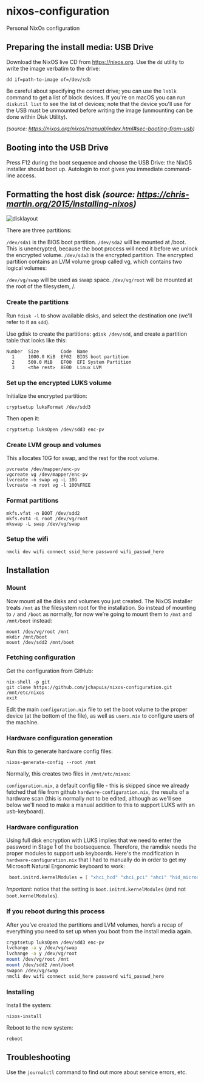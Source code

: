 # nixos-configuration
Personal NixOs configuration

## Preparing the install media: USB Drive
Download the NixOS live CD from https://nixos.org. Use the `dd` utility to write the image verbatim to the drive: 
``` 
dd if=path-to-image of=/dev/sdb
```
Be careful about specifying the correct drive; you can use the `lsblk` command to get a list of block devices. If you're on macOS you can run `diskutil list` to see the list of devices; note that the device you'll use for the USB must be unmounted before writing the image (unmounting can be done within Disk Utility).

*(source: https://nixos.org/nixos/manual/index.html#sec-booting-from-usb)*

## Booting into the USB Drive
Press F12 during the boot sequence and choose the USB Drive: the NixOS installer should boot up. Autologin to root gives you immediate command-line access.

## Formatting the host disk *(source: https://chris-martin.org/2015/installing-nixos)*

![disklayout](https://github.com/jchapuis/nixos-configuration/raw/master/disklayout.png)

There are three partitions:

`/dev/sda1` is the BIOS boot partition. 
`/dev/sda2` will be mounted at /boot. This is unencrypted, because the boot process will need it  before we unlock the encrypted volume.
`/dev/sda3` is the encrypted partition.
The encrypted partition contains an LVM volume group called vg, which contains two logical volumes:

`/dev/vg/swap` will be used as swap space.
`/dev/vg/root` will be mounted at the root of the filesystem, /.

### Create the partitions
Run `fdisk -l` to show available disks, and select the destination one (we'll refer to it as `sdd`).

Use gdisk to create the partitions: `gdisk /dev/sdd`, and create a partition table that looks like this:

```
Number  Size        Code  Name
  1     1000.0 KiB  EF02  BIOS boot partition
  2     500.0 MiB   EF00  EFI System Partition
  3     <the rest>  8E00  Linux LVM
```

### Set up the encrypted LUKS volume
Initialize the encrypted partition:

`cryptsetup luksFormat /dev/sdd3`

Then open it:

`cryptsetup luksOpen /dev/sdd3 enc-pv`

### Create LVM group and volumes
This allocates 10G for swap, and the rest for the root volume.

```
pvcreate /dev/mapper/enc-pv
vgcreate vg /dev/mapper/enc-pv
lvcreate -n swap vg -L 10G
lvcreate -n root vg -l 100%FREE
```

### Format partitions
```
mkfs.vfat -n BOOT /dev/sdd2
mkfs.ext4 -L root /dev/vg/root
mkswap -L swap /dev/vg/swap
```

### Setup the wifi

```
nmcli dev wifi connect ssid_here password wifi_passwd_here
```

## Installation
### Mount
Now mount all the disks and volumes you just created. The NixOS installer treats `/mnt` as the filesystem root for the installation. So instead of mounting to `/` and `/boot` as normally, for now we’re going to mount them to `/mnt` and `/mnt/boot` instead:

```
mount /dev/vg/root /mnt
mkdir /mnt/boot
mount /dev/sdd2 /mnt/boot
```

### Fetching configuration 

Get the configuration from GitHub:

```
nix-shell -p git 
git clone https://github.com/jchapuis/nixos-configuration.git /mnt/etc/nixos 
exit
```

Edit the main `configuration.nix` file to set the boot volume to the proper device (at the bottom of the file), as well as `users.nix` to configure users of the machine.

### Hardware configuration generation
Run this to generate hardware config files:

```
nixos-generate-config --root /mnt
```

Normally, this creates two files in `/mnt/etc/nixos`:

`configuration.nix`, a default config file - this is skipped since we already fetched that file from github
`hardware-configuration.nix`, the results of a hardware scan (this is normally not to be edited, although as we'll see below we'll need to make a manual addition to this to support LUKS with an usb-keyboard).

### Hardware configuration
Using full disk encryption with LUKS implies that we need to enter the password in Stage 1 of the bootsequence. Therefore, the ramdisk needs the proper modules to support usb keyboards. Here's the modification in `hardware-configuration.nix` that I had to manually do in order to get my Microsoft Natural Ergonomic keyboard to work:

```nix
 boot.initrd.kernelModules = [ "xhci_hcd" "xhci_pci" "ahci" "hid_microsoft" "dm_mod" "usbhid" "ata_generic" "ehci_pci" ];
```

*Important*: notice that the setting is `boot.initrd.kernelModules` (and not `boot.kernelModules`).

### If you reboot during this process
After you’ve created the partitions and LVM volumes, here’s a recap of everything you need to set up when you boot from the install media again.

```bash
cryptsetup luksOpen /dev/sdd3 enc-pv
lvchange -a y /dev/vg/swap
lvchange -a y /dev/vg/root
mount /dev/vg/root /mnt
mount /dev/sdd2 /mnt/boot
swapon /dev/vg/swap
nmcli dev wifi connect ssid_here password wifi_passwd_here
```

### Installing

Install the system:

```
nixos-install
```

Reboot to the new system:

```
reboot
```

## Troubleshooting
Use the `journalctl` command to find out more about service errors, etc.